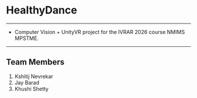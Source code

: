 # HealthyDance
---
- Computer Vision + UnityVR project for the IVRAR 2026 course NMIMS MPSTME.
---
## Team Members
1. Kshitij Nevrekar
2. Jay Barad
3. Khushi Shetty
